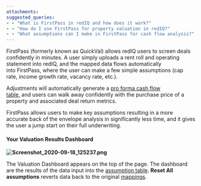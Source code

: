 ```yaml
---
attachments: 
suggested_queries:
- - "What is FirstPass in redIQ and how does it work?"
- - "How do I use FirstPass for property valuation in redIQ?"
- - "What assumptions can I make in FirstPass for cash flow analysis?"
---
```

FirstPass (formerly known as QuickVal) allows redIQ users to screen deals confidently in minutes. A user simply uploads a rent roll and operating statement into redIQ, and the mapped data flows automatically into FirstPass, where the user can make a few simple assumptions (cap rate, income growth rate, vacancy rate, etc.). 

Adjustments will automatically generate a [pro forma cash flow table](https://rediq.zendesk.com/hc/en-us/articles/360049900111-Project-Cash-Flows-Table-), and users can walk away confidently with the purchase price of a property and associated deal return metrics.  

FirstPass allows users to make key assumptions resulting in a more accurate back of the envelope analysis in significantly less time, and it gives the user a jump start on their full underwriting. 

#### **Your Valuation Results Dashboard**

**![Screenshot_2020-09-18_125237.png](https://rediq.zendesk.com/hc/article_attachments/360069511551/Screenshot_2020-09-18_125237.png)**

The Valuation Dashboard appears on the top of the page. The dashboard are the results of the data input into the [assumption table](https://rediq.zendesk.com/hc/en-us/articles/360049898411-Assumptions-Table-)**. Reset All assumptions** reverts data back to the original [mappings](https://rediq.zendesk.com/hc/en-us/articles/360040524332-What-does-mapping-mean-).